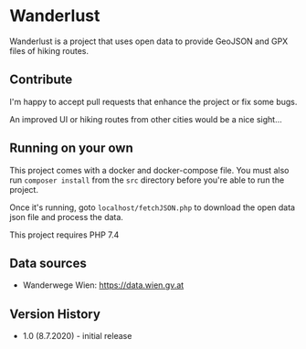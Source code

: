 # Wanderlust

Wanderlust is a project that uses open data to provide GeoJSON and GPX files of hiking routes.

## Contribute

I'm happy to accept pull requests that enhance the project or fix some bugs.

An improved UI or hiking routes from other cities would be a nice sight...

## Running on your own

This project comes with a docker and docker-compose file. You must also run ```composer install``` from the ```src``` directory before you're able to run the project.

Once it's running, goto ```localhost/fetchJSON.php``` to download the open data json file and process the data.

This project requires PHP 7.4

## Data sources

- Wanderwege Wien: https://data.wien.gv.at

## Version History

- 1.0 (8.7.2020) - initial release